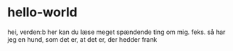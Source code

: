 # hello-world
hei, verden:b
her kan du læse meget spændende ting om mig. 
feks. så har jeg en hund, som det er, at det er, der hedder frank
